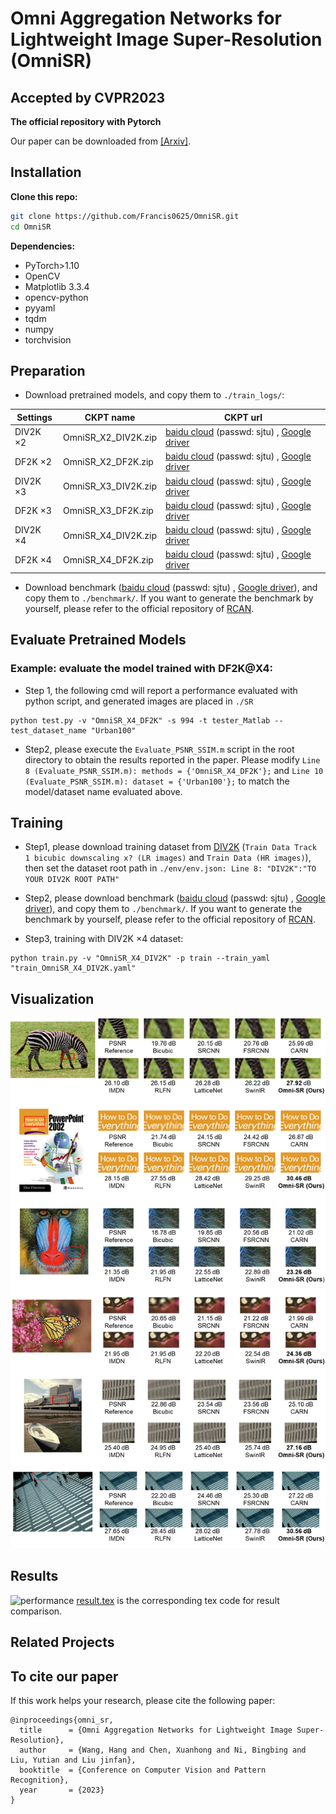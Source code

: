 # Omni Aggregation Networks for Lightweight Image Super-Resolution (OmniSR)
## Accepted by CVPR2023

**The official repository with Pytorch**

Our paper can be downloaded from [[Arxiv]](https://arxiv.org/pdf/2304.10244.pdf).
 

## Installation
**Clone this repo:**
```bash
git clone https://github.com/Francis0625/OmniSR.git
cd OmniSR
```
**Dependencies:**
- PyTorch>1.10
- OpenCV
- Matplotlib 3.3.4 
- opencv-python 
- pyyaml
- tqdm
- numpy
- torchvision

## Preparation

- Download pretrained models, and copy them to ```./train_logs/```:

|  Settings   | CKPT name | CKPT url|
|  ----  | ----  | --- |
| DIV2K $\times 2$  | OmniSR_X2_DIV2K.zip | [baidu cloud](https://pan.baidu.com/s/1dJhTlhloaiYn9yImk6pa1Q) (passwd: sjtu) , [Google driver](https://drive.google.com/file/d/18lSvJq9CGCwDomkas2gh8K6UOq8qRLIw/view?usp=sharing)|
| DF2K $\times 2$  | OmniSR_X2_DF2K.zip | [baidu cloud](https://pan.baidu.com/s/1IK_bzB5gp2tK67zF-VV4Lg) (passwd: sjtu) , [Google driver](https://drive.google.com/file/d/12EvHRof0-kA2Wt_BzfFJBK1J0jbzfz-4/view?usp=sharing)| 
| DIV2K $\times 3$  | OmniSR_X3_DIV2K.zip | [baidu cloud](https://pan.baidu.com/s/19J5uONEOYWxAbEMWIF9qDA) (passwd: sjtu) , [Google driver](https://drive.google.com/file/d/1Rwg6o-RGC-TEiyVSVT9FS1iHjx5n948h/view?usp=sharing)|
| DF2K $\times 3$  | OmniSR_X3_DF2K.zip | [baidu cloud](https://pan.baidu.com/s/1mXL7AOUwyC91UDcEWFCh2Q) (passwd: sjtu) , [Google driver](https://drive.google.com/file/d/198R2c3nlyhL4FxMJSC_gccyL3O1gH_K6/view?usp=sharing)| 
| DIV2K $\times 4$  | OmniSR_X4_DIV2K.zip | [baidu cloud](https://pan.baidu.com/s/1KwO_shGLeais9Jne_cCINQ) (passwd: sjtu) , [Google driver](https://drive.google.com/file/d/1VoPUw0SRnCPAU8_R5Ue15bn2gwSBr97g/view?usp=sharing)|
| DF2K $\times 4$  | OmniSR_X4_DF2K.zip | [baidu cloud](https://pan.baidu.com/s/1ovxRa4-wOKZLq_nO6hddsg) (passwd: sjtu) , [Google driver](https://drive.google.com/file/d/17rJXJHBYt4Su8cMDMh-NOWMBdE6ki5em/view?usp=sharing)|

- Download benchmark ([baidu cloud](https://pan.baidu.com/s/1HsMtfjEzj4cztaF2sbnOMg) (passwd: sjtu) , [Google driver](https://drive.google.com/file/d/1w-brbpprWHyT4tzCe_MoB2tqEcSOc5OW/view?usp=sharing)), and copy them to ```./benchmark/```. If you want to generate the benchmark by yourself, please refer to the official repository of [RCAN](https://github.com/yulunzhang/RCAN).
 
## Evaluate Pretrained Models
### Example: evaluate the model trained with DF2K@X4:

- Step 1, the following cmd will report a performance evaluated with python script, and generated images are placed in ```./SR```

```
python test.py -v "OmniSR_X4_DF2K" -s 994 -t tester_Matlab --test_dataset_name "Urban100"
```
- Step2, please execute the ```Evaluate_PSNR_SSIM.m``` script in the root directory to obtain the results reported in the paper. Please modify ```Line 8 (Evaluate_PSNR_SSIM.m): methods = {'OmniSR_X4_DF2K'};``` and ```Line 10 (Evaluate_PSNR_SSIM.m): dataset = {'Urban100'};``` to match the model/dataset name evaluated above.

## Training

- Step1, please download training dataset from [DIV2K](https://data.vision.ee.ethz.ch/cvl/DIV2K/) (```Train Data Track 1 bicubic downscaling x? (LR images)``` and ```Train Data (HR images)```), then set the dataset root path in ```./env/env.json: Line 8: "DIV2K":"TO YOUR DIV2K ROOT PATH"```

- Step2, please download benchmark ([baidu cloud](https://pan.baidu.com/s/1HsMtfjEzj4cztaF2sbnOMg) (passwd: sjtu) , [Google driver](https://drive.google.com/file/d/1w-brbpprWHyT4tzCe_MoB2tqEcSOc5OW/view?usp=sharing)), and copy them to ```./benchmark/```. If you want to generate the benchmark by yourself, please refer to the official repository of [RCAN](https://github.com/yulunzhang/RCAN).

- Step3, training with DIV2K $\times 4$ dataset:
```
python train.py -v "OmniSR_X4_DIV2K" -p train --train_yaml "train_OmniSR_X4_DIV2K.yaml"
```


## Visualization

![performance](./doc/imgs/vis.png)

## Results
![performance](https://user-images.githubusercontent.com/18433587/227410356-6b69906b-416d-4d07-8127-41b08ab79c7a.PNG)
[result.tex](https://github.com/Francis0625/Omni-SR/blob/main/result.tex) is the corresponding tex code for result comparison.

## Related Projects

## To cite our paper
If this work helps your research, please cite the following paper:

```
@inproceedings{omni_sr,
  title      = {Omni Aggregation Networks for Lightweight Image Super-Resolution},
  author     = {Wang, Hang and Chen, Xuanhong and Ni, Bingbing and Liu, Yutian and Liu jinfan},
  booktitle  = {Conference on Computer Vision and Pattern Recognition},
  year       = {2023}
}
```
